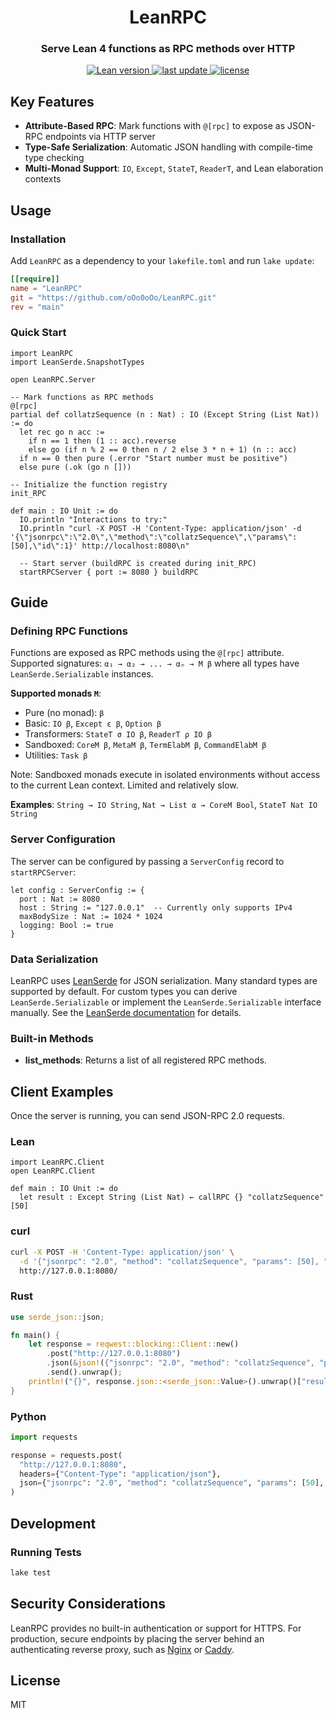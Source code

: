 <h1 align="center">
  LeanRPC
</h1>

<h3 align="center">Serve Lean 4 functions as RPC methods over HTTP</h3>

<p align="center">
  <a href="https://github.com/leanprover/lean4/releases/tag/v4.24.0">
    <img src="https://img.shields.io/badge/Lean-v4.24.0-blue" alt="Lean version" />
  </a>
  <a href="">
    <img src="https://img.shields.io/github/last-commit/oOo0oOo/LeanRPC" alt="last update" />
  </a>
  <a href="https://github.com/oOo0oOo/LeanRPC/blob/main/LICENSE">
    <img src="https://img.shields.io/github/license/oOo0oOo/LeanRPC.svg" alt="license" />
  </a>
</p>

## Key Features

- **Attribute-Based RPC**: Mark functions with `@[rpc]` to expose as JSON-RPC endpoints via HTTP server
- **Type-Safe Serialization**: Automatic JSON handling with compile-time type checking
- **Multi-Monad Support**: `IO`, `Except`, `StateT`, `ReaderT`, and Lean elaboration contexts

## Usage

### Installation

Add `LeanRPC` as a dependency to your `lakefile.toml` and run `lake update`:

```toml
[[require]]
name = "LeanRPC"
git = "https://github.com/oOo0oOo/LeanRPC.git"
rev = "main"
```

### Quick Start

```lean
import LeanRPC
import LeanSerde.SnapshotTypes

open LeanRPC.Server

-- Mark functions as RPC methods
@[rpc]
partial def collatzSequence (n : Nat) : IO (Except String (List Nat)) := do
  let rec go n acc :=
    if n == 1 then (1 :: acc).reverse
    else go (if n % 2 == 0 then n / 2 else 3 * n + 1) (n :: acc)
  if n == 0 then pure (.error "Start number must be positive")
  else pure (.ok (go n []))

-- Initialize the function registry
init_RPC

def main : IO Unit := do
  IO.println "Interactions to try:"
  IO.println "curl -X POST -H 'Content-Type: application/json' -d '{\"jsonrpc\":\"2.0\",\"method\":\"collatzSequence\",\"params\":[50],\"id\":1}' http://localhost:8080\n"

  -- Start server (buildRPC is created during init_RPC)
  startRPCServer { port := 8080 } buildRPC
```

## Guide

### Defining RPC Functions

Functions are exposed as RPC methods using the `@[rpc]` attribute. Supported signatures: `α₁ → α₂ → ... → αₙ → M β` where all types have `LeanSerde.Serializable` instances.

**Supported monads `M`**:
- Pure (no monad): `β`
- Basic: `IO β`, `Except ε β`, `Option β`
- Transformers: `StateT σ IO β`, `ReaderT ρ IO β`
- Sandboxed: `CoreM β`, `MetaM β`, `TermElabM β`, `CommandElabM β`
- Utilities: `Task β`

Note: Sandboxed monads execute in isolated environments without access to the current Lean context. Limited and relatively slow.

**Examples**: `String → IO String`, `Nat → List α → CoreM Bool`, `StateT Nat IO String`

### Server Configuration

The server can be configured by passing a `ServerConfig` record to `startRPCServer`:

```lean
let config : ServerConfig := {
  port : Nat := 8080
  host : String := "127.0.0.1"  -- Currently only supports IPv4
  maxBodySize : Nat := 1024 * 1024
  logging: Bool := true
}
```

### Data Serialization

LeanRPC uses [LeanSerde](https://github.com/oOo0oOo/LeanSerde) for JSON serialization. Many standard types are supported by default. For custom types you can derive `LeanSerde.Serializable` or implement the `LeanSerde.Serializable` interface manually. See the [LeanSerde documentation](https://github.com/oOo0oOo/LeanSerde#supported-types) for details.

### Built-in Methods

- **list_methods**: Returns a list of all registered RPC methods.

## Client Examples

Once the server is running, you can send JSON-RPC 2.0 requests.

### Lean

```lean
import LeanRPC.Client
open LeanRPC.Client

def main : IO Unit := do
  let result : Except String (List Nat) ← callRPC {} "collatzSequence" [50]
```

### curl

```sh
curl -X POST -H 'Content-Type: application/json' \
  -d '{"jsonrpc": "2.0", "method": "collatzSequence", "params": [50], "id": 1}' \
  http://127.0.0.1:8080/
```

### Rust

```rust
use serde_json::json;

fn main() {
    let response = reqwest::blocking::Client::new()
        .post("http://127.0.0.1:8080")
        .json(&json!({"jsonrpc": "2.0", "method": "collatzSequence", "params": [50], "id": 1}))
        .send().unwrap();
    println!("{}", response.json::<serde_json::Value>().unwrap()["result"]);
}
```

### Python

```python
import requests

response = requests.post(
  "http://127.0.0.1:8080",
  headers={"Content-Type": "application/json"},
  json={"jsonrpc": "2.0", "method": "collatzSequence", "params": [50], "id": 1}
)
```

## Development

### Running Tests

```sh
lake test
```

## Security Considerations

LeanRPC provides no built-in authentication or support for HTTPS. For production, secure endpoints by placing the server behind an authenticating reverse proxy, such as [Nginx](https://www.nginx.com/) or [Caddy](https://caddyserver.com/).

## License

MIT